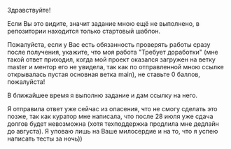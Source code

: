 Здравствуйте!

Если Вы это видите, значит задание мною ещё не выполнено, в репозитории находится только стартовый шаблон. 

Пожалуйста, если у Вас есть обязанность проверять работы сразу после получения, укажите, что моя работа "Требует доработки" (мне такой ответ приходил, когда мой проект оказался загружен на ветку master и ментор его не увидела, так как по отправленной мною ссылке открывалась пустая основная ветка main), не ставьте 0 баллов, пожалуйста!

В ближайшее время я выполню задание и дам ссылку на него. 

Я отправила ответ уже сейчас из опасения, что не смогу сделать это позже, так как куратор мне написала, что после 28 июля уже сдача долгов будет невозможна (хотя техподдержка продлила мне дедлайн до августа). Я уповаю лишь на Ваше милосердие и на то, что я успею написать тесты за ночь))

